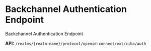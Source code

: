 # Backchannel Authentication Endpoint

Backchannel Authentication Endpoint

__API:__ `/realms/{realm-name}/protocol/openid-connect/ext/ciba/auth`
